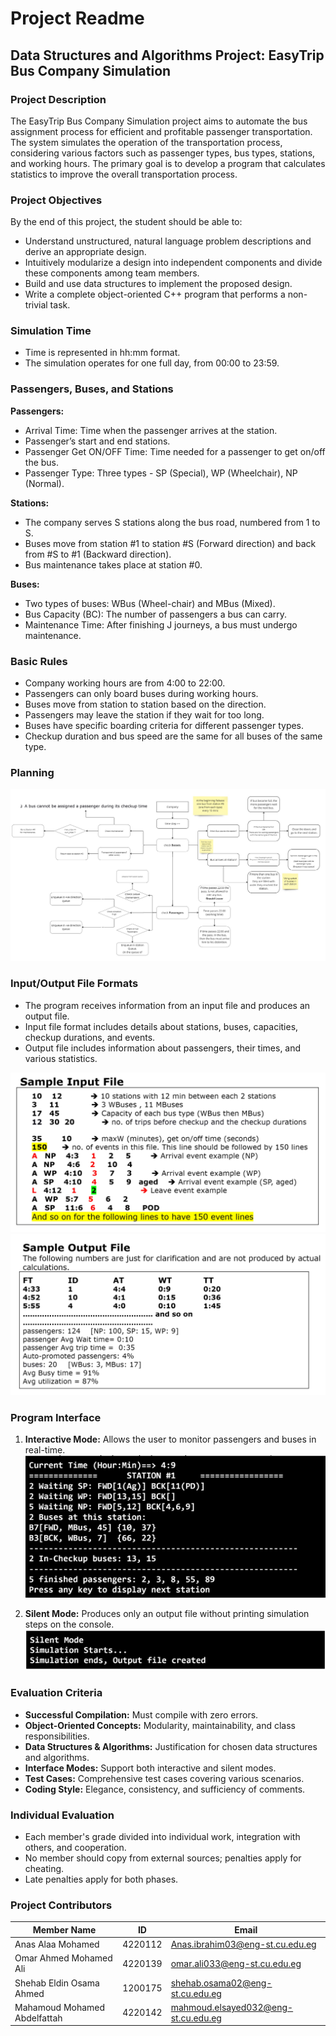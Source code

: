 # Project Readme

## Data Structures and Algorithms Project: EasyTrip Bus Company Simulation

### Project Description

The EasyTrip Bus Company Simulation project aims to automate the bus assignment process for efficient and profitable passenger transportation. The system simulates the operation of the transportation process, considering various factors such as passenger types, bus types, stations, and working hours. The primary goal is to develop a program that calculates statistics to improve the overall transportation process.

### Project Objectives

By the end of this project, the student should be able to:

- Understand unstructured, natural language problem descriptions and derive an appropriate design.
- Intuitively modularize a design into independent components and divide these components among team members.
- Build and use data structures to implement the proposed design.
- Write a complete object-oriented C++ program that performs a non-trivial task.

### Simulation Time

- Time is represented in hh:mm format.
- The simulation operates for one full day, from 00:00 to 23:59.

### Passengers, Buses, and Stations

**Passengers:**
- Arrival Time: Time when the passenger arrives at the station.
- Passenger’s start and end stations.
- Passenger Get ON/OFF Time: Time needed for a passenger to get on/off the bus.
- Passenger Type: Three types - SP (Special), WP (Wheelchair), NP (Normal).

**Stations:**
- The company serves S stations along the bus road, numbered from 1 to S.
- Buses move from station #1 to station #S (Forward direction) and back from #S to #1 (Backward direction).
- Bus maintenance takes place at station #0.

**Buses:**
- Two types of buses: WBus (Wheel-chair) and MBus (Mixed).
- Bus Capacity (BC): The number of passengers a bus can carry.
- Maintenance Time: After finishing J journeys, a bus must undergo maintenance.

### Basic Rules

- Company working hours are from 4:00 to 22:00.
- Passengers can only board buses during working hours.
- Buses move from station to station based on the direction.
- Passengers may leave the station if they wait for too long.
- Buses have specific boarding criteria for different passenger types.
- Checkup duration and bus speed are the same for all buses of the same type.

### Planning
![Project Planning](ProjectPlanning.jpg)

### Input/Output File Formats

- The program receives information from an input file and produces an output file.
- Input file format includes details about stations, buses, capacities, checkup durations, and events.
- Output file includes information about passengers, their times, and various statistics.

![Project Planning](SampleInput.jpeg)
![Project Planning](SampleOutput.jpeg)

### Program Interface

1. **Interactive Mode:** Allows the user to monitor passengers and buses in real-time.
![Project Planning](Interactive.jpeg)
   
2. **Silent Mode:** Produces only an output file without printing simulation steps on the console.
![Project Planning](Silent.jpeg)

### Evaluation Criteria

- **Successful Compilation:** Must compile with zero errors.
- **Object-Oriented Concepts:** Modularity, maintainability, and class responsibilities.
- **Data Structures & Algorithms:** Justification for chosen data structures and algorithms.
- **Interface Modes:** Support both interactive and silent modes.
- **Test Cases:** Comprehensive test cases covering various scenarios.
- **Coding Style:** Elegance, consistency, and sufficiency of comments.

### Individual Evaluation

- Each member's grade divided into individual work, integration with others, and cooperation.
- No member should copy from external sources; penalties apply for cheating.
- Late penalties apply for both phases.

### Project Contributors

| Member Name                       | ID      | Email                                 |
|-----------------------------------|---------|---------------------------------------|
| Anas Alaa Mohamed                 | 4220112 | Anas.ibrahim03@eng-st.cu.edu.eg       |
| Omar Ahmed Mohamed Ali            | 4220139 | omar.ali033@eng-st.cu.edu.eg          |
| Shehab Eldin Osama Ahmed          | 1200175 | shehab.osama02@eng-st.cu.edu.eg       |
| Mahamoud Mohamed Abdelfattah      | 4220142 | mahmoud.elsayed032@eng-st.cu.edu.eg   |

